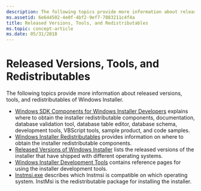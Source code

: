```yaml
---
description: The following topics provide more information about released versions, tools, and redistributables of Windows Installer.
ms.assetid: 6e644502-4e0f-4bf2-9ef7-7883211c4f4a
title: Released Versions, Tools, and Redistributables
ms.topic: concept-article
ms.date: 05/31/2018
---
```


# Released Versions, Tools, and Redistributables

The following topics provide more information about released versions, tools, and redistributables of Windows Installer.

-   [Windows SDK Components for Windows Installer Developers](platform-sdk-components-for-windows-installer-developers.md) explains where to obtain the installer redistributable components, documentation, database validation tool, database table editor, database schema, development tools, VBScript tools, sample product, and code samples.
-   [Windows Installer Redistributables](windows-installer-redistributables.md) provides information on where to obtain the installer redistributable components.
-   [Released Versions of Windows Installer](released-versions-of-windows-installer.md) lists the released versions of the installer that have shipped with different operating systems.
-   [Windows Installer Development Tools](windows-installer-development-tools.md) contains reference pages for using the installer development tools.
-   [Instmsi.exe](instmsi-exe.md) describes which Instmsi is compatible on which operating system. InstMsi is the redistributable package for installing the installer.

 

 



